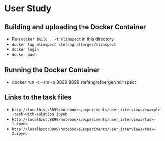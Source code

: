 # User Study

## Building and uploading the Docker Container
* Run `docker build . -t mlinspect` in this directory
* `docker tag mlinspect stefangrafberger/mlinspect`
* `docker login`
* `docker push`

## Running the Docker Container
* docker run -t --rm -p 8899:8899 stefangrafberger/mlinspect

## Links to the task files
* `http://localhost:8899/notebooks/experiments/user_interviews/example-task-with-solution.ipynb`
* `http://localhost:8899/notebooks/experiments/user_interviews/task-1.ipynb`
* `http://localhost:8899/notebooks/experiments/user_interviews/task-2.ipynb`
